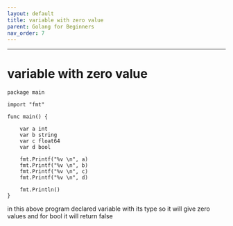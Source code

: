```yaml
---
layout: default
title: variable with zero value 
parent: Golang for Beginners
nav_order: 7
---
```



---

# variable with zero value 


```
package main

import "fmt"

func main() {

	var a int
	var b string
	var c float64
	var d bool

	fmt.Printf("%v \n", a)
	fmt.Printf("%v \n", b)
	fmt.Printf("%v \n", c)
	fmt.Printf("%v \n", d)

	fmt.Println()
}
```

in this above program declared variable with its type so it will give zero values and for bool it will return 
false 
